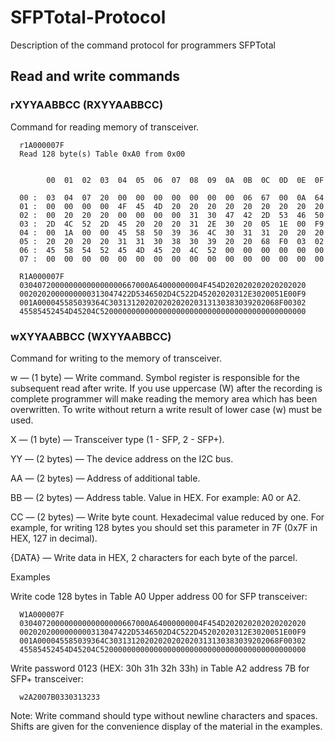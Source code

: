 # SFPTotal-Protocol
Description of the command protocol for programmers SFPTotal


## Read and write commands

### rXYYAABBCC (RXYYAABBCC) ###

Command for reading memory of transceiver.

      r1A000007F
      Read 128 byte(s) Table 0xA0 from 0x00


            00  01  02  03  04  05  06  07  08  09  0A  0B  0C  0D  0E  0F

      00 :  03  04  07  20  00  00  00  00  00  00  00  06  67  00  0A  64
      01 :  00  00  00  00  4F  45  4D  20  20  20  20  20  20  20  20  20
      02 :  00  20  20  20  00  00  00  00  31  30  47  42  2D  53  46  50
      03 :  2D  4C  52  2D  45  20  20  20  31  2E  30  20  05  1E  00  F9
      04 :  00  1A  00  00  45  58  50  39  36  4C  30  31  31  20  20  20
      05 :  20  20  20  20  31  31  30  38  30  39  20  20  68  F0  03  02
      06 :  45  58  54  52  45  4D  45  20  4C  52  00  00  00  00  00  00
      07 :  00  00  00  00  00  00  00  00  00  00  00  00  00  00  00  00

      R1A000007F  
      03040720000000000000000667000A64000000004F454D202020202020202020
      0020202000000000313047422D5346502D4C522D45202020312E3020051E00F9
      001A000045585039364C30313120202020202020313130383039202068F00302
      45585452454D45204C5200000000000000000000000000000000000000000000



### wXYYAABBCC (WXYYAABBCC)
Command for writing to the memory of transceiver.

w — (1 byte) — Write command. Symbol register is responsible for the subsequent read after write. If you use uppercase (W) after the recording is complete programmer will make reading the memory area which has been overwritten. To write without return a write result of lower case (w) must be used.

X — (1 byte) — Transceiver type (1 - SFP, 2 - SFP+).

YY — (2 bytes) — The device address on the I2C bus.

AA — (2 bytes) — Address of additional table.

BB — (2 bytes) — Address table. Value in HEX. For example: A0 or A2.

СС — (2 bytes) — Write byte count. Hexadecimal value reduced by one. For example, for writing 128 bytes you should set this parameter in 7F (0x7F in HEX, 127 in decimal).

{DATA} — Write data in HEX, 2 characters for each byte of the parcel.


Examples

Write code 128 bytes in Table A0 Upper address 00 for SFP transceiver:

      W1A000007F
      03040720000000000000000667000A64000000004F454D202020202020202020
      0020202000000000313047422D5346502D4C522D45202020312E3020051E00F9
      001A000045585039364C30313120202020202020313130383039202068F00302
      45585452454D45204C5200000000000000000000000000000000000000000000
      
Write password 0123 (HEX: 30h 31h 32h 33h) in Table A2 address 7B for SFP+ transceiver:

      w2A2007B0330313233
      
Note: Write command should type without newline characters and spaces. Shifts are given for the convenience display of the material in the examples.
